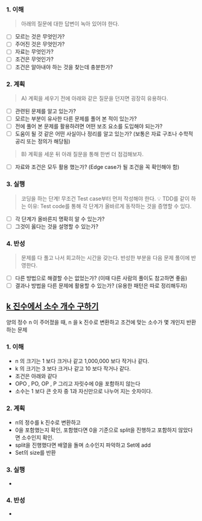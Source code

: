### 1. 이해
> 아래의 질문에 대한 답변이 녹아 있어야 한다.

- [ ] 모르는 것은 무엇인가?
- [ ] 주어진 것은 무엇인가?
- [ ] 자료는 무엇인가?
- [ ] 조건은 무엇인가?
- [ ] 조건은 알아내야 하는 것을 찾는데 충분한가?

### 2. 계획
> A) 계획을 세우기 전에 아래와 같은 질문을 던지면 굉장히 유용하다.

- [ ] 관련된 문제를 알고 있는가?
- [ ] 모르는 부분이 유사한 다른 문제를 풀어 본 적이 있는가?
- [ ] 전에 풀어 본 문제를 활용하려면 어떤 보조 요소를 도입해야 되는가?
- [ ] 도움이 될 것 같은 어떤 사실이나 정리를 알고 있는가? (보통은 자료 구조나 수학적 공리 또는 정의가 해당됨)

> B) 계획을 세운 뒤 아래 질문을 통해 한번 더 점검해보자.

- [ ] 자료와 조건은 모두 활용 했는가? (Edge case가 될 조건을 꼭 확인해야 함)

### 3. 실행
> 코딩을 하는 단계! 무조건 Test case부터 먼저 작성해야 한다.
💡 TDD를 같이 하는 이유: Test code를 통해 각 단계가 올바르게 동작하는 것을 증명할 수 있다.

- [ ] 각 단계가 올바른지 명확히 알 수 있는가?
- [ ] 그것이 옳다는 것을 설명할 수 있는가?

### 4. 반성
> 문제를 다 풀고 나서 회고하는 시간을 갖는다. 반성한 부분을 다음 문제 풀이에 반영한다.

- [ ] 다른 방법으로 해결할 수는 없었는가? (이때 다른 사람의 풀이도 참고하면 좋음)
- [ ] 결과나 방법을 다른 문제에 활용할 수 있는가? (유용한 패턴은 따로 정리해두자)

## [k 진수에서 소수 개수 구하기](https://school.programmers.co.kr/learn/courses/30/lessons/92335)
양의 정수 n 이 주어졌을 때, n 을 k 진수로 변환하고 조건에 맞는 소수가 몇 개인지 반환하는 문제

### 1. 이해
- n 의 크기는 1 보다 크거나 같고 1,000,000 보다 작거나 같다.
- k 의 크기는 3 보다 크거나 같고 10 보다 작거나 같다. 
- 조건은 아래와 같다
- OPO , PO, OP , P 그리고 자릿수에 0을 포함하지 않는다 
- 소수는 1 보다 큰 숫자 중 1과 자신만으로 나누어 지는 숫자이다.

### 2. 계획
- n의 정수를 k 진수로 변환하고 
- 0을 포함했는지 확인, 포함했다면 0을 기준으로 split을 진행하고 포함하지 않았다면 소수인지 확인. 
- split을 진행했다면 배열을 돌며 소수인지 파악하고 Set에 add 
- Set의 size를 반환


### 3. 실행
- 

### 4. 반성
-
